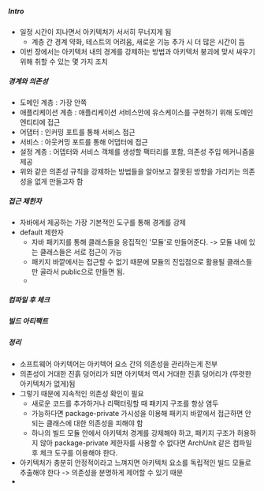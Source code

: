 ##### Intro
* 일정 시간이 지나면서 아키텍처가 서서히 무너지게 됨
  * 계층 간 경계 약화, 테스트의 어려움, 새로운 기능 추가 시 더 많은 시간이 듬
* 이번 장에서는 아키텍처 내의 경계를 강제하는 방법과 아키텍처 붕괴에 맞서 싸우기 위해 취할 수 있는 몇 가지 조치
##### 경계와 의존성
* 도메인 계층 : 가장 안쪽
* 애플리케이션 계층 : 애플리케이션 서비스안에 유스케이스를 구현하기 위해 도메인 엔티티에 접근
* 어댑터 : 인커밍 포트를 통해 서비스 접근
* 서비스 : 아웃커밍 포트를 통해 어댑터에 접근
* 설정 계층 : 어뎁터와 서비스 객체를 생성할 팩터리를 포함, 의존성 주입 메커니즘을 제공
* 위와 같은 의존성 규칙을 강제하는 방법들을 알아보고 잘못된 방향을 가리키는 의존성을 없게 만들고자 함
##### 접근 제한자
* 자바에서 제공하는 가장 기본적인 도구를 통해 경계를 강제
* default 제한자
  * 자바 패키지를 통해 클래스들을 응집적인 '모듈'로 만들어준다. -> 모듈 내에 있는 클래스들은 서로 접근이 가능 
  * 패키지 바깥에서는 접근할 수 없기 때문에 모듈의 진입점으로 활용될 클래스들만 골라서 public으로 만들면 됨.
  * 
##### 컴파일 후 체크

##### 빌드 아티팩트

##### 정리
* 소프트웨어 아키텍어는 아키텍어 요소 간의 의존성을 관리하는게 전부
* 의존성이 거대한 진흙 덩어리가 되면 아키텍처 역시 거대한 진흙 덩어리가 (뚜렷한 아키텍처가 없게)됨
* 그렇기 때문에 지속적인 의존성 확인이 필요
  * 새로운 코드를 추가하거나 리팩터링할 때 패키지 구조를 항상 염두
  * 가능하다면 package-private 가시성을 이용해 패키지 바깥에서 접근하면 안되는 클래스에 대한 의존성을 피해야 함
  * 하나의 빌드 모듈 안에서 아키텍처 경계를 강제해야 하고, 패키지 구조가 허용하지 않아 package-private 제한자를 사용할 수 없다면 ArchUnit 같은 컴파일 후 체크 도구를 이용해야 한다.
* 아키텍처가 충분히 안정적이라고 느껴지면 아키텍처 요소를 독립적인 빌드 모듈로 추출해야 한다 -> 의존성을 분명하게 제어할 수 있기 때문
* 